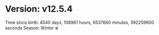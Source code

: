 # Version: v12.5.4
Time since birth: 4540 days, 108961 hours, 6537660 minutes, 392259600 seconds
Season: Winter ❄️
